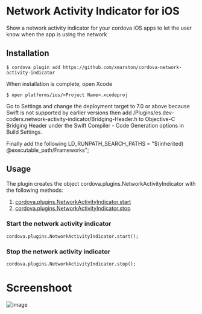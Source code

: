 # Network Activity Indicator for iOS
Show a network activity indicator for your cordova iOS apps to let the user know when the app is using the network

## Installation

    $ cordova plugin add https://github.com/xmarston/cordova-network-activity-indicator

When installation is complete, open Xcode

    $ open platforms/ios/<Project Name>.xcodeproj

Go to Settings and change the deployment target to 7.0 or above because Swift is not supported by earlier versions then add <Project Name>/Plugins/es.dev-coders.network-activity-indicator/Bridging-Header.h to Objective-C Bridging Header under the Swift Compiler - Code Generation options in Build Settings.

Finally add the following LD_RUNPATH_SEARCH_PATHS = "$(inherited) @executable_path/Frameworks";

## Usage
The plugin creates the object cordova.plugins.NetworkActivityIndicator with the following methods:

1. [cordova.plugins.NetworkActivityIndicator.start][start]
2. [cordova.plugins.NetworkActivityIndicator.stop][stop]

### Start the network activity indicator
    cordova.plugins.NetworkActivityIndicator.start();
    
### Stop the network activity indicator
    cordova.plugins.NetworkActivityIndicator.stop();
    
# Screenshoot
![image](https://github.com/xmarston/cordova-network-activity-indicator/blob/master/NetworkActivityIndicator.jpg)

[start]: #start-the-network-activity-indicator
[stop]: #stop-the-network-activity-indicator

